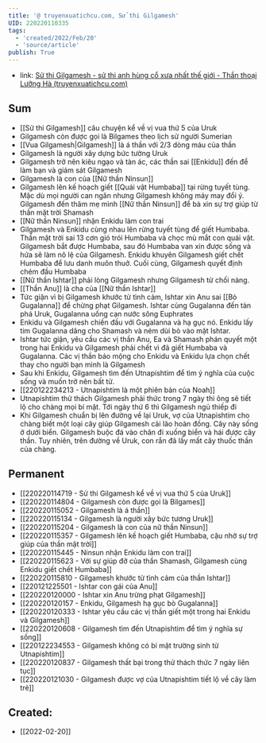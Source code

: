 ```yaml
---
title: '@ truyenxuatichcu.com, Sử thi Gilgamesh'
UID: 220220110335
tags:
  - 'created/2022/Feb/20'
  - 'source/article'
publish: True
---
```

- link: [Sử thi Gilgamesh - sử thi anh hùng cổ xưa nhất thế giới - Thần thoại Lưỡng Hà (truyenxuatichcu.com)](http://truyenxuatichcu.com/than-thoai-luong-ha/su-thi-gilgamesh-su-thi-anh-hung-co-xua-nhat-the-gioi.html)


## Sum
- [[Sử thi Gilgamesh]] câu chuyện kể về vị vua thứ 5 của Uruk
- Gilgamesh còn được gọi là Bilgames theo lịch sử người Sumerian
- [[Vua Gilgamesh|Gilgamesh]] là á thần với 2/3 dòng máu của thần
- Gilgamesh là người xây dựng bức tường Uruk
- Gilgamesh trở nên kiêu ngạo và tàn ác, các thần sai [[Enkidu]] đến để làm bạn và giám sát Gilgamesh
- Gilgamesh là con của [[Nữ thần Ninsun]]
- Gilgamesh lên kế hoạch giết [[Quái vật Humbaba]] tại rừng tuyết tùng. Mặc dù mọi người can ngăn nhưng Gilgamesh không mảy may đổi ý. Gilgamesh đến thăm mẹ mình [[Nữ thần Ninsun]] để bà xin sự trợ giúp từ thần mặt trời Shamash
- [[Nữ thần Ninsun]] nhận Enkidu làm con trai
- Gilgamesh và Enkidu cùng nhau lên rừng tuyết tùng để giết Humbaba. Thần mặt trời sai 13 cơn gió trói Humbaba và chọc mù mắt con quái vật. Gilgamesh bắt được Humbaba, sau đó Humbaba van xin được sống và hứa sẽ làm nô lệ của Gilgamesh. Enkidu khuyên Gilgamesh giết chết Humbaba để lưu danh muôn thuở. Cuối cùng, Gilgamesh quyết định chém đầu Humbaba
- [[Nữ thần Ishtar]] phải lòng Gilgamesh nhưng Gilgamesh từ chối nàng.
- [[Thần Anu]] là cha của [[Nữ thần Ishtar]]
- Tức giận vì bị Gilgamesh khước từ tình cảm, Ishtar xin Anu sai [[Bò Gugalanna]] để chừng phạt Gilgamesh. Ishtar cùng Gugalanna đến tàn phá Uruk, Gugalanna uống cạn nước sông Euphrates
- Enkidu và Gilgamesh chiến đấu với Gugalanna và hạ gục nó. Enkidu lấy tim Gugalanna dâng cho Shamash và ném dùi bò vào mặt Ishtar.
- Ishtar tức giận, yêu cầu các vị thần Anu, Ea và Shamash phán quyết một trong hai Enkidu và Gilgamesh phải chết vì đã giết Humbaba và Gugalanna. Các vị thần báo mộng cho Enkidu và Enkidu lựa chọn chết thay cho người bạn mình là Gilgamesh
- Sau khi Enkidu, Gilgamesh tìm đến Utnapishtim để tìm ý nghĩa của cuộc sống và muốn trở nên bất tử.
- [[220122234213 - Utnapishtim là một phiên bản của Noah]]
- Utnapishtim thử thách Gilgamesh phải thức trong 7 ngày thì ông sẽ tiết lộ cho chàng mọi bí mật. Tới ngày thứ 6 thì Gilgamesh ngủ thiếp đi
- Khi Gilgamesh chuẩn bị lên đường về lại Uruk, vợ của Utnapishtim cho chàng biết một loại cây giúp Gilgamesh cải lão hoàn đồng. Cây này sống ở dưới biển. Gilgamesh buộc đá vào chân đi xuống biển và hái được cây thần. Tuy nhiên, trên đường về Uruk, con rắn đã lấy mất cây thuốc thần của chàng.

## Permanent
- [[220220114719 - Sử thi Gilgamesh kể về vị vua thứ 5 của Uruk]]
- [[220220114804 - Gilgamesh còn được gọi là Bilgames]]
- [[220220115052 - Gilgamesh là á thần]]
- [[220220115134 - Gilgamesh là người xây bức tương Uruk]]
- [[220220115204 - Gilgamesh là con của nữ thần Ninsun]]
- [[220220115357 - Gilgamesh lên kế hoạch giết Humbaba, cậu nhờ sự trợ giúp của thần mặt trời]]
- [[220220115445 - Ninsun nhận Enkidu làm con trai]]
- [[220220115623 - Với sự giúp đỡ của thần Shamash, Gilgamesh cùng Enkidu giết chết Humbaba]]
- [[220220115810 - Gilgamesh khước từ tình cảm của thần Ishtar]]
- [[220121225501 - Ishtar con gái của Anu]]
- [[220220120000 - Ishtar xin Anu trừng phạt Gilgamesh]]
- [[220220120157 - Enkidu, Gilgamesh hạ gục bò Gugalanna]]
- [[220220120333 - Ishtar yêu cầu các vị thần giết một trong hai Enkidu và Gilgamesh]]
- [[220220120608 - Gilgamesh tìm đến Utnapishtim để tìm ý nghĩa sự sống]]
- [[220122234553 - Gilgamesh không có bí mật trường sinh từ Utnapishtim]]
- [[220220120837 - Gilgamesh thất bại trong thử thách thức 7 ngày liên tục]]
- [[220220121030 - Gilgamesh được vợ của Utnapishtim tiết lộ về cây làm trẻ]]
## Created:
- [[2022-02-20]]
